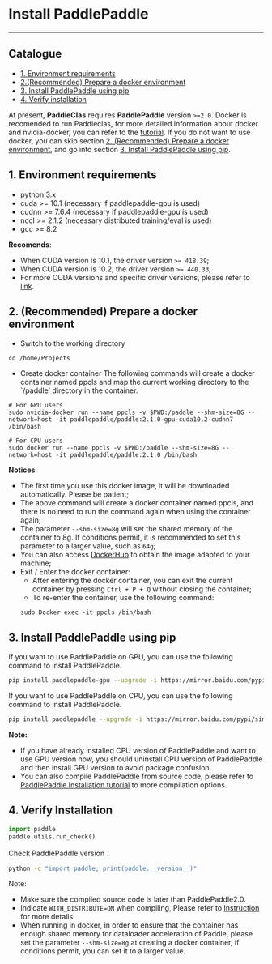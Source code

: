 # Install PaddlePaddle

---

## Catalogue

- [1. Environment requirements](#1)
- [2.(Recommended) Prepare a docker environment](#2)
- [3. Install PaddlePaddle using pip](#3)
- [4. Verify installation](#4)

At present, **PaddleClas** requires **PaddlePaddle** version `>=2.0`. Docker is recomended to run Paddleclas, for more detailed information about docker and nvidia-docker, you can refer to the [tutorial](https://docs.docker.com/get-started/). If you do not want to use docker, you can skip section [2. (Recommended) Prepare a docker environment](#2), and go into section [3. Install PaddlePaddle using pip](#3).

<a name="1"></a>

## 1. Environment requirements

- python 3.x
- cuda >= 10.1 (necessary if paddlepaddle-gpu is used)
- cudnn >= 7.6.4 (necessary if paddlepaddle-gpu is used)
- nccl >= 2.1.2 (necessary distributed training/eval is used)
- gcc >= 8.2

**Recomends**:
* When CUDA version is 10.1, the driver version `>= 418.39`;
* When CUDA version is 10.2, the driver version `>= 440.33`;
* For more CUDA versions and specific driver versions, please refer to [link](https://docs.nvidia.com/deploy/cuda-compatibility/index.html).


<a name="2"></a>
## 2. (Recommended) Prepare a docker environment

* Switch to the working directory

```shell
cd /home/Projects
```

* Create docker container
The following commands will create a docker container named ppcls and map the current working directory to the `/paddle' directory in the container.

```shell
# For GPU users
sudo nvidia-docker run --name ppcls -v $PWD:/paddle --shm-size=8G --network=host -it paddlepaddle/paddle:2.1.0-gpu-cuda10.2-cudnn7 /bin/bash

# For CPU users
sudo docker run --name ppcls -v $PWD:/paddle --shm-size=8G --network=host -it paddlepaddle/paddle:2.1.0 /bin/bash
```

**Notices**:
* The first time you use this docker image, it will be downloaded automatically. Please be patient;
* The above command will create a docker container named ppcls, and there is no need to run the command again when using the container again;
* The parameter `--shm-size=8g` will set the shared memory of the container to 8g. If conditions permit, it is recommended to set this parameter to a larger value, such as `64g`;
* You can also access [DockerHub](https://hub.Docker.com/r/paddlepaddle/paddle/tags/) to obtain the image adapted to your machine;
* Exit / Enter the docker container:
    * After entering the docker container, you can exit the current container by pressing `Ctrl + P + Q` without closing the container;
    * To re-enter the container, use the following command:
    ```shell
    sudo Docker exec -it ppcls /bin/bash
    ```

<a name="3"></a>

## 3. Install PaddlePaddle using pip

If you want to use PaddlePaddle on GPU, you can use the following command to install PaddlePaddle.

```bash
pip install paddlepaddle-gpu --upgrade -i https://mirror.baidu.com/pypi/simple
```

If you want to use PaddlePaddle on CPU, you can use the following command to install PaddlePaddle.

```bash
pip install paddlepaddle --upgrade -i https://mirror.baidu.com/pypi/simple
```

**Note:**
* If you have already installed CPU version of PaddlePaddle and want to use GPU version now, you should uninstall CPU version of PaddlePaddle and then install GPU version to avoid package confusion.
* You can also compile PaddlePaddle from source code, please refer to [PaddlePaddle Installation tutorial](http://www.paddlepaddle.org.cn/install/quick) to more compilation options.

<a name="4"></a>

## 4. Verify Installation

```python
import paddle
paddle.utils.run_check()
```

Check PaddlePaddle version：

```bash
python -c "import paddle; print(paddle.__version__)"
```

Note:
* Make sure the compiled source code is later than PaddlePaddle2.0.
* Indicate `WITH_DISTRIBUTE=ON` when compiling, Please refer to [Instruction](https://www.paddlepaddle.org.cn/documentation/docs/zh/develop/install/Tables.html#id3) for more details.
* When running in docker, in order to ensure that the container has enough shared memory for dataloader acceleration of Paddle, please set the parameter `--shm-size=8g` at creating a docker container, if conditions permit, you can set it to a larger value.

